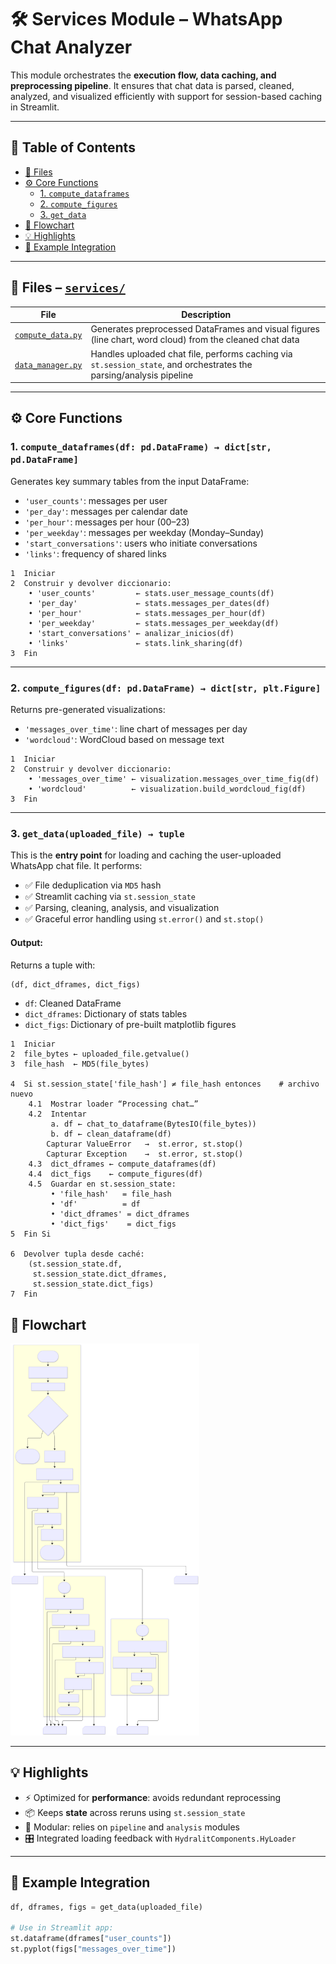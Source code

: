# 🛠 Services Module – WhatsApp Chat Analyzer

This module orchestrates the **execution flow, data caching, and preprocessing pipeline**. It ensures that chat data is parsed, cleaned, analyzed, and visualized efficiently with support for session-based caching in Streamlit.

---
## 📖 Table of Contents

- [📂 Files](#-files--services)
- [⚙️ Core Functions](#️-core-functions)
  - [1. `compute_dataframes`](#1-compute_dataframesdf-pddataframe--dictstr-pddataframe)
  - [2. `compute_figures`](#2-compute_figuresdf-pddataframe--dictstr-pltfigure)
  - [3. `get_data`](#3-get_datauploaded_file--tuple)
- [🧠 Flowchart](#-flowchart)
- [💡 Highlights](#-highlights)
- [🧪 Example Integration](#-example-integration)
---

## 📂 Files – [`services/`](app/services/)

| File                                              | Description                                                                                                         |
| ------------------------------------------------- | ------------------------------------------------------------------------------------------------------------------- |
| [`compute_data.py`](app/services/compute_data.py) | Generates preprocessed DataFrames and visual figures (line chart, word cloud) from the cleaned chat data            |
| [`data_manager.py`](app/services/data_manager.py) | Handles uploaded chat file, performs caching via `st.session_state`, and orchestrates the parsing/analysis pipeline |

---

## ⚙️ Core Functions

### 1. `compute_dataframes(df: pd.DataFrame) → dict[str, pd.DataFrame]`

Generates key summary tables from the input DataFrame:

* `'user_counts'`: messages per user
* `'per_day'`: messages per calendar date
* `'per_hour'`: messages per hour (00–23)
* `'per_weekday'`: messages per weekday (Monday–Sunday)
* `'start_conversations'`: users who initiate conversations
* `'links'`: frequency of shared links
```
1  Iniciar
2  Construir y devolver diccionario:
    • 'user_counts'         ← stats.user_message_counts(df)
    • 'per_day'             ← stats.messages_per_dates(df)
    • 'per_hour'            ← stats.messages_per_hour(df)
    • 'per_weekday'         ← stats.messages_per_weekday(df)
    • 'start_conversations' ← analizar_inicios(df)
    • 'links'               ← stats.link_sharing(df)
3  Fin
```
---

### 2. `compute_figures(df: pd.DataFrame) → dict[str, plt.Figure]`

Returns pre-generated visualizations:

* `'messages_over_time'`: line chart of messages per day
* `'wordcloud'`: WordCloud based on message text
```
1  Iniciar
2  Construir y devolver diccionario:
    • 'messages_over_time' ← visualization.messages_over_time_fig(df)
    • 'wordcloud'          ← visualization.build_wordcloud_fig(df)
3  Fin
```

---

### 3. `get_data(uploaded_file) → tuple`

This is the **entry point** for loading and caching the user-uploaded WhatsApp chat file.
It performs:

* ✅ File deduplication via `MD5` hash
* ✅ Streamlit caching via `st.session_state`
* ✅ Parsing, cleaning, analysis, and visualization
* ✅ Graceful error handling using `st.error()` and `st.stop()`

#### Output:

Returns a tuple with:

```python
(df, dict_dframes, dict_figs)
```

* `df`: Cleaned DataFrame
* `dict_dframes`: Dictionary of stats tables
* `dict_figs`: Dictionary of pre-built matplotlib figures
```
1  Iniciar
2  file_bytes ← uploaded_file.getvalue()
3  file_hash  ← MD5(file_bytes)

4  Si st.session_state['file_hash'] ≠ file_hash entonces    # archivo nuevo
    4.1  Mostrar loader “Processing chat…”
    4.2  Intentar
         a. df ← chat_to_dataframe(BytesIO(file_bytes))
         b. df ← clean_dataframe(df)
        Capturar ValueError   →  st.error, st.stop()
        Capturar Exception    →  st.error, st.stop()
    4.3  dict_dframes ← compute_dataframes(df)
    4.4  dict_figs    ← compute_figures(df)
    4.5  Guardar en st.session_state:
         • 'file_hash'   = file_hash
         • 'df'          = df
         • 'dict_dframes' = dict_dframes
         • 'dict_figs'    = dict_figs
5  Fin Si

6  Devolver tupla desde caché:
    (st.session_state.df,
     st.session_state.dict_dframes,
     st.session_state.dict_figs)
7  Fin
```
## 🧠 Flowchart
<img src="../../docs/services.svg" alt="Main Flowchart" style="max-width:60%; height:auto;">

---

## 💡 Highlights

* ⚡ Optimized for **performance**: avoids redundant reprocessing
* 📦 Keeps **state** across reruns using `st.session_state`
* 🧱 Modular: relies on `pipeline` and `analysis` modules
* 🎛 Integrated loading feedback with `HydralitComponents.HyLoader`

---

## 🧪 Example Integration

```python
df, dframes, figs = get_data(uploaded_file)

# Use in Streamlit app:
st.dataframe(dframes["user_counts"])
st.pyplot(figs["messages_over_time"])
```